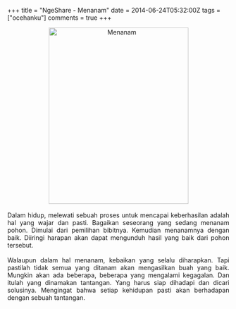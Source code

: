 +++
title = "NgeShare - Menanam"
date = 2014-06-24T05:32:00Z
tags = ["ocehanku"]
comments = true
+++

<center><img alt="Menanam" border="0" height="400" src="https://2.bp.blogspot.com/-UlDjg7urfrw/U6f_wpKmL6I/AAAAAAAAEjA/MDvsKrPySZA/s1600/tumblr_lm322660QI1qfhr6z.png" title="Menanam" width="317" /></center><br />
<div style="text-align: justify;">Dalam hidup, melewati sebuah proses untuk mencapai keberhasilan adalah hal yang wajar dan pasti. Bagaikan seseorang yang sedang menanam pohon. Dimulai dari pemilihan bibitnya. Kemudian menanamnya dengan baik. Diiringi harapan akan dapat mengunduh hasil yang baik dari pohon tersebut.<br /><br />
Walaupun dalam hal menanam, kebaikan yang selalu diharapkan. Tapi pastilah tidak semua yang ditanam akan mengasilkan buah yang baik. Mungkin akan ada beberapa, beberapa yang mengalami kegagalan. Dan itulah yang dinamakan tantangan. Yang harus siap dihadapi dan dicari solusinya. Mengingat bahwa setiap kehidupan pasti akan berhadapan dengan sebuah tantangan.</div>

